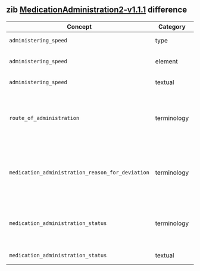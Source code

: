 ## zib [MedicationAdministration2-v1.1.1](https://zibs.nl/wiki/MedicationAdministration2-v1.1.1(2020EN)) difference

| Concept         | Category          | Description                             | 
|-----------------|-------------------|-----------------------------------------|
|`administering_speed` | type | Replaced type BackboneElement with Range type and added  HdBe-Range partial CBB. |
|`administering_speed` | element | Removed elements minimum_value, maximum_value and nominal_value as they are defined within the HdBe-Range. |
|`administering_speed` | textual | Removed context regarding the Dutch NHG table. |
|`route_of_administration` | terminology | Replaced Dutch valueSet with the SNOMED hierarchy containing descendents of 284009009 (Route of administration value) ([zib ticket #1781](https://bits.nictiz.nl/browse/ZIB-1781)) and renamed it to RouteOfMedicationAdministration to reuse the ValueSet both here and in InstructionsForUse. |
|`medication_administration_reason_for_deviation` | terminology | Used the [2022 CodeList](https://zibs.nl/wiki/MedicationAdministration2-v2.0(2022EN)#MedicationAdministrationReasonForDeviationCodeLis) instead of the current version as it consists of SNOMED codes. Also added SNOMED codes for Unknown and Other, and added the CodeSystem MedicationAdministrationReasonForDeviation to replace the Dutch SNOMED codes. |
|`medication_administration_status` | terminology | Replaced codes of the MedicationAdministrationStatus ValueSet with SNOMED codes where applicable and added the CodeSystem MedicationAdministrationStatus for the replacement of other codes. | 
|`medication_administration_status` | textual | Aligned description of the values with the used valueSet. |  